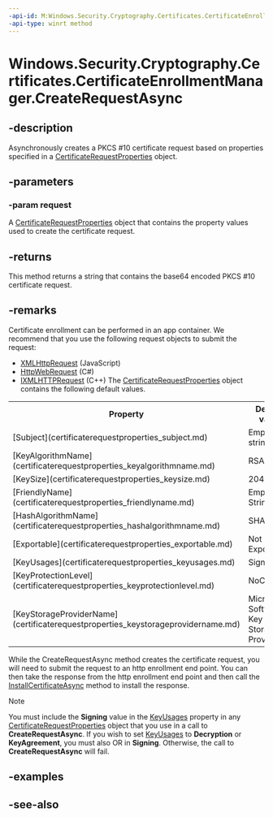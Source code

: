 ```yaml
---
-api-id: M:Windows.Security.Cryptography.Certificates.CertificateEnrollmentManager.CreateRequestAsync(Windows.Security.Cryptography.Certificates.CertificateRequestProperties)
-api-type: winrt method
---
```


<!-- Method syntax
public Windows.Foundation.IAsyncOperation<string> CreateRequestAsync(Windows.Security.Cryptography.Certificates.CertificateRequestProperties request)
-->

# Windows.Security.Cryptography.Certificates.CertificateEnrollmentManager.CreateRequestAsync

## -description
Asynchronously creates a PKCS #10 certificate request based on properties specified in a [CertificateRequestProperties](certificaterequestproperties.md) object.

## -parameters
### -param request
A [CertificateRequestProperties](certificaterequestproperties.md) object that contains the property values used to create the certificate request.

## -returns
This method returns a string that contains the base64 encoded PKCS #10 certificate request.

## -remarks
Certificate enrollment can be performed in an app container. We recommend that you use the following request objects to submit the request:


+ [XMLHttpRequest](https://msdn.microsoft.com/library/ms535874(v=vs.85).aspx) (JavaScript)
+ [HttpWebRequest](https://docs.microsoft.com/dotnet/api/system.net.httpwebrequest?redirectedfrom=MSDN) (C#)
+ [IXMLHTTPRequest](https://msdn.microsoft.com/library/ms759148(v=vs.85).aspx) (C++)
The [CertificateRequestProperties](certificaterequestproperties.md) object contains the following default values.

<table>
   <tr><th>Property</th><th>Default value</th></tr>
   <tr><td>[Subject](certificaterequestproperties_subject.md)</td><td>Empty string</td></tr>
   <tr><td>[KeyAlgorithmName](certificaterequestproperties_keyalgorithmname.md)</td><td>RSA</td></tr>
   <tr><td>[KeySize](certificaterequestproperties_keysize.md)</td><td>2048 bits</td></tr>
   <tr><td>[FriendlyName](certificaterequestproperties_friendlyname.md)</td><td>Empty String</td></tr>
   <tr><td>[HashAlgorithmName](certificaterequestproperties_hashalgorithmname.md)</td><td>SHA256</td></tr>
   <tr><td>[Exportable](certificaterequestproperties_exportable.md)</td><td>Not Exportable</td></tr>
   <tr><td>[KeyUsages](certificaterequestproperties_keyusages.md)</td><td>Signing</td></tr>
   <tr><td>[KeyProtectionLevel](certificaterequestproperties_keyprotectionlevel.md)</td><td>NoConsent</td></tr>
   <tr><td>[KeyStorageProviderName](certificaterequestproperties_keystorageprovidername.md)</td><td>Microsoft Software Key Storage Provider</td></tr>
</table>

While the CreateRequestAsync method creates the certificate request, you will need to submit the request to an http enrollment end point. You can then take the response from the http enrollment end point and then call the [InstallCertificateAsync](certificateenrollmentmanager_installcertificateasync_225635424.md) method to install the response.



> [!NOTE]
> You must include the **Signing** value in the [KeyUsages](certificaterequestproperties_keyusages.md) property in any[ CertificateRequestProperties](certificaterequestproperties.md) object that you use in a call to **CreateRequestAsync**. If you wish to set [KeyUsages](certificaterequestproperties_keyusages.md) to **Decryption** or **KeyAgreement**, you must also OR in **Signing**. Otherwise, the call to **CreateRequestAsync** will fail.

## -examples

## -see-also
